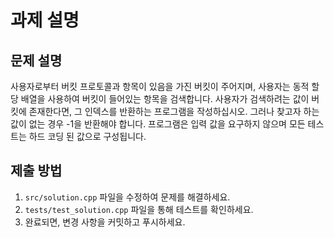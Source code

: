 # 과제 설명

## 문제 설명
사용자로부터 버킷 프로토콜과 항목이 있음을 가진 버킷이 주어지며, 사용자는 동적 할당 배열을 사용하여 버킷이 들어있는 항목을 검색합니다.
사용자가 검색하려는 값이 버킷에 존재한다면, 그 인덱스를 반환하는 프로그램을 작성하십시오. 그러나 찾고자 하는 값이 없는 경우 -1을 반환해야 합니다.
프로그램은 입력 값을 요구하지 않으며 모든 테스트는 하드 코딩 된 값으로 구성됩니다.

## 제출 방법
1. `src/solution.cpp` 파일을 수정하여 문제를 해결하세요.
2. `tests/test_solution.cpp` 파일을 통해 테스트를 확인하세요.
3. 완료되면, 변경 사항을 커밋하고 푸시하세요.
